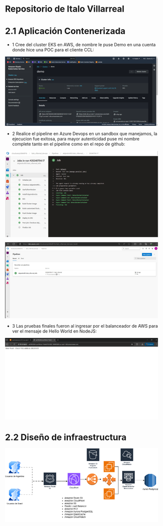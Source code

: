 # Repositorio de Italo Villarreal

# 2.1 Aplicación Contenerizada
- 1 Cree del cluster EKS en AWS, de nombre le puse Demo en una cuenta donde hice una POC para el cliente CCL:

<p align="center">
    <img src="https://github.com/alejandro003/italo_villarreal_tello/blob/italo-villarreal/Images/Imagen1.png">
</p>

- 2 Realice el pipeline en Azure Devops en un sandbox que manejamos, la ejecucion fue exitosa, para mayor autenticidad puse mi nombre complete tanto en el pipeline como en el repo de github:

<p align="center">
    <img src="https://github.com/alejandro003/italo_villarreal_tello/blob/italo-villarreal/Images/Imagen2.jpg">
</p>

<p align="center">
    <img src="https://github.com/alejandro003/italo_villarreal_tello/blob/italo-villarreal/Images/Imagen21.jpg">
</p>


- 3 Las pruebas finales fueron al ingresar por el balanceador de AWS para ver el mensaje de Hello World en NodeJS:

<p align="center">
    <img src="https://github.com/alejandro003/italo_villarreal_tello/blob/italo-villarreal/Images/Imagen3.png">
</p>

# 2.2 Diseño de infraestructura

<p align="center">
    <img src="https://github.com/alejandro003/italo_villarreal_tello/blob/italo-villarreal/Images/arquitectura_delfosti.drawio.png">
</p>
